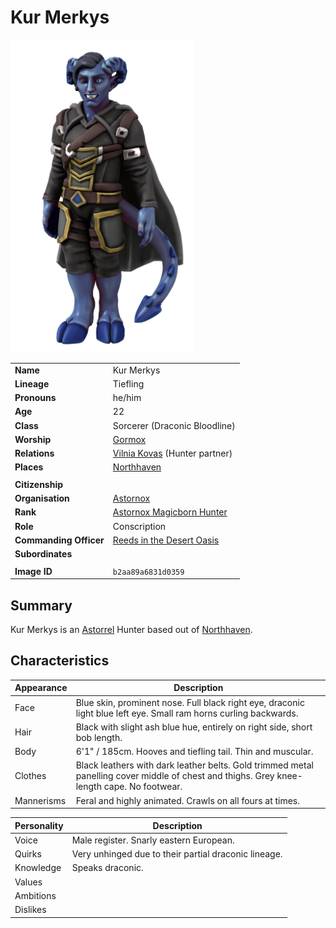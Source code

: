 # Kur Merkys

<img src="https://raw.githubusercontent.com/jesskelsall/astarus-images/main/characters/portraits/b2aa89a6831d0359.png" height="500" />

|||
| --- | --- |
| **Name** | Kur Merkys | character.3
| **Lineage** | Tiefling |
| **Pronouns** | he/him |
| **Age** | 22 |
| **Class** | Sorcerer (Draconic Bloodline) |
| **Worship** | [Gormox](../gods/deities/gormox.md) |
| **Relations** | [Vilnia Kovas](vilnia-kovas.md) (Hunter partner) |
| **Places** | [Northhaven](../places/cities/northhaven.md) |
|||
| **Citizenship** | |
| **Organisation** | [Astornox](../organisations/astornox/astornox.md) |
| **Rank** | [Astornox Magicborn Hunter](../organisations/astornox/ranks/astornox-magicborn-hunter.md) |
| **Role** | Conscription |
| **Commanding Officer** | [Reeds in the Desert Oasis](reeds-in-the-desert-oasis.md) |
| **Subordinates** | |
|||
| **Image ID** | `b2aa89a6831d0359` |

## Summary

Kur Merkys is an [Astorrel](../organisations/astorrel/astorrel.md) Hunter based out of [Northhaven](../places/cities/northhaven.md).

## Characteristics

| Appearance | Description |
| --- | --- |
| Face | Blue skin, prominent nose. Full black right eye, draconic light blue left eye. Small ram horns curling backwards. |
| Hair | Black with slight ash blue hue, entirely on right side, short bob length. |
| Body | 6'1" / 185cm. Hooves and tiefling tail. Thin and muscular. |
| Clothes | Black leathers with dark leather belts. Gold trimmed metal panelling cover middle of chest and thighs. Grey knee-length cape. No footwear. |
| Mannerisms | Feral and highly animated. Crawls on all fours at times. |

| Personality | Description |
| --- | --- |
| Voice | Male register. Snarly eastern European. |
| Quirks | Very unhinged due to their partial draconic lineage. |
| Knowledge | Speaks draconic. |
| Values | |
| Ambitions | |
| Dislikes | |
